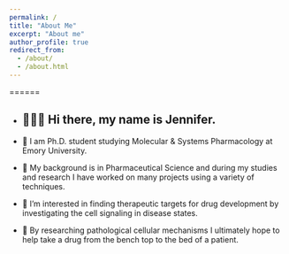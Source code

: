 ```yaml
---
permalink: /
title: "About Me"
excerpt: "About me"
author_profile: true
redirect_from: 
  - /about/
  - /about.html
---
```

====== 
- ## 👩🏻‍🔬 Hi there, my name is Jennifer. ##

- 🧬 I am Ph.D. student studying Molecular & Systems Pharmacology at Emory University.
- 🔬 My background is in Pharmaceutical Science and during my studies and research I have worked on many projects using a variety of techniques.
- 🧫 I’m interested in finding therapeutic targets for drug development by investigating the cell signaling in disease states.
- 🧪 By researching pathological cellular mechanisms I ultimately hope to help take a drug from the bench top to the bed of a patient.

